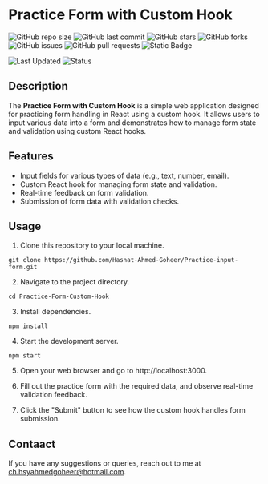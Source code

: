 # Practice Form with Custom Hook

![GitHub repo size](https://img.shields.io/github/repo-size/Hasnat-Ahmed-Goheer/Practice-input-form)
![GitHub last commit](https://img.shields.io/github/last-commit/Hasnat-Ahmed-Goheer/Practice-input-form?color=blue)
![GitHub stars](https://img.shields.io/github/stars/Hasnat-Ahmed-Goheer/Practice-input-form)
![GitHub forks](https://img.shields.io/github/forks/Hasnat-Ahmed-Goheer/Practice-input-form)
![GitHub issues](https://img.shields.io/github/issues/Hasnat-Ahmed-Goheer/Practice-input-form)
![GitHub pull requests](https://img.shields.io/github/issues-pr/Hasnat-Ahmed-Goheer/Practice-input-form)
![Static Badge](https://img.shields.io/badge/%20build-passing-brightgreen)


![Last Updated](https://img.shields.io/github/last-commit/Hasnat-Ahmed-Goheer/Practice-input-form?label=Last%20Updated&color=yellow)
![Status](https://img.shields.io/badge/Status-Completed-brightgreen)


## Description

The **Practice Form with Custom Hook** is a simple web application designed for practicing form handling in React using a custom hook. It allows users to input various data into a form and demonstrates how to manage form state and validation using custom React hooks.

## Features

- Input fields for various types of data (e.g., text, number, email).
- Custom React hook for managing form state and validation.
- Real-time feedback on form validation.
- Submission of form data with validation checks.

## Usage

1. Clone this repository to your local machine.

```
git clone https://github.com/Hasnat-Ahmed-Goheer/Practice-input-form.git
```
2. Navigate to the project directory.
```
cd Practice-Form-Custom-Hook
```

3. Install dependencies.
```
npm install
```

4. Start the development server.
```
npm start
```

5. Open your web browser and go to http://localhost:3000.

6. Fill out the practice form with the required data, and observe real-time validation feedback.

7. Click the "Submit" button to see how the custom hook handles form submission.

## Contaact
If you have any suggestions or queries, reach out to me at [ch.hsyahmedgoheer@hotmail.com](mailto:ch.hsyahmedgoheer@hotmail.com).
